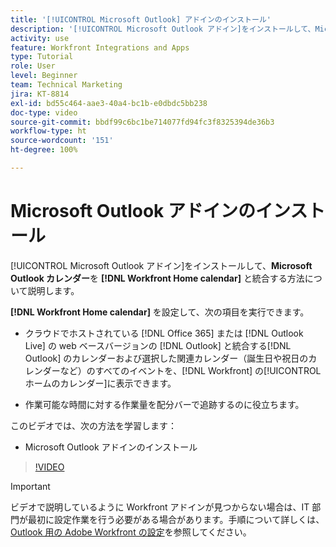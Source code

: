 ```yaml
---
title: '[!UICONTROL Microsoft Outlook] アドインのインストール'
description: '[!UICONTROL Microsoft Outlook アドイン]をインストールして、Microsoft Outlook カレンダーを Workfront ホームカレンダーと統合する方法について説明します。'
activity: use
feature: Workfront Integrations and Apps
type: Tutorial
role: User
level: Beginner
team: Technical Marketing
jira: KT-8814
exl-id: bd55c464-aae3-40a4-bc1b-e0dbdc5bb238
doc-type: video
source-git-commit: bbdf99c6bc1be714077fd94fc3f8325394de36b3
workflow-type: ht
source-wordcount: '151'
ht-degree: 100%

---
```


# Microsoft Outlook アドインのインストール

[!UICONTROL Microsoft Outlook アドイン]をインストールして、**Microsoft Outlook カレンダー**&#x200B;を **[!DNL Workfront Home calendar]** と統合する方法について説明します。

**[!DNL Workfront Home calendar]** を設定して、次の項目を実行できます。

* クラウドでホストされている [!DNL Office 365] または [!DNL Outlook Live] の web ベースバージョンの [!DNL Outlook] と統合する[!DNL Outlook] のカレンダーおよび選択した関連カレンダー（誕生日や祝日のカレンダーなど）のすべてのイベントを、[!DNL Workfront] の[!UICONTROL ホームのカレンダー]に表示できます。

* 作業可能な時間に対する作業量を配分バーで追跡するのに役立ちます。


このビデオでは、次の方法を学習します：

* Microsoft Outlook アドインのインストール

>[!VIDEO](https://video.tv.adobe.com/v/3421309/?quality=12&learn=on&enablevpops=1&captions=jpn)

>[!IMPORTANT]
>
>ビデオで説明しているように Workfront アドインが見つからない場合は、IT 部門が最初に設定作業を行う必要がある場合があります。手順について詳しくは、[Outlook 用の Adobe Workfront の設定](https://experienceleague.adobe.com/docs/workfront/using/adobe-workfront-integrations/workfront-for-outlook/set-up-workfront-for-outlook.html?lang=ja)を参照してください。

